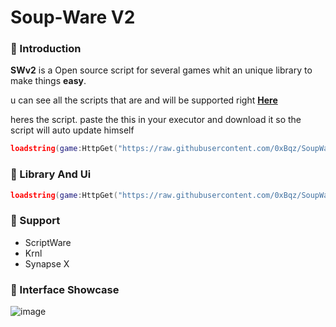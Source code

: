 # Soup-Ware V2
### 🥫 Introduction
**SWv2** is a Open source script for several games whit an unique library to make things **easy**.

u can see all the scripts that are and will be supported right [**Here**](https://github.com/0xBqz/SoupWareV2/tree/main/Scripts)

heres the script. paste the this in your executor and download it so the script will auto update himself

```lua
loadstring(game:HttpGet("https://raw.githubusercontent.com/0xBqz/SoupWareV2/main/Scripts/Source.lua"))()
```

### 🍜 Library And Ui 

```lua
loadstring(game:HttpGet("https://raw.githubusercontent.com/0xBqz/SoupWareV2/main/Scripts/Source.lua"))()
```

### 💖 Support

- ScriptWare
- Krnl
- Synapse X

### 🍵 Interface Showcase

![image](https://user-images.githubusercontent.com/97072588/211168490-f1899303-86b4-4d63-a8a2-8c9b85b91eb4.png)
